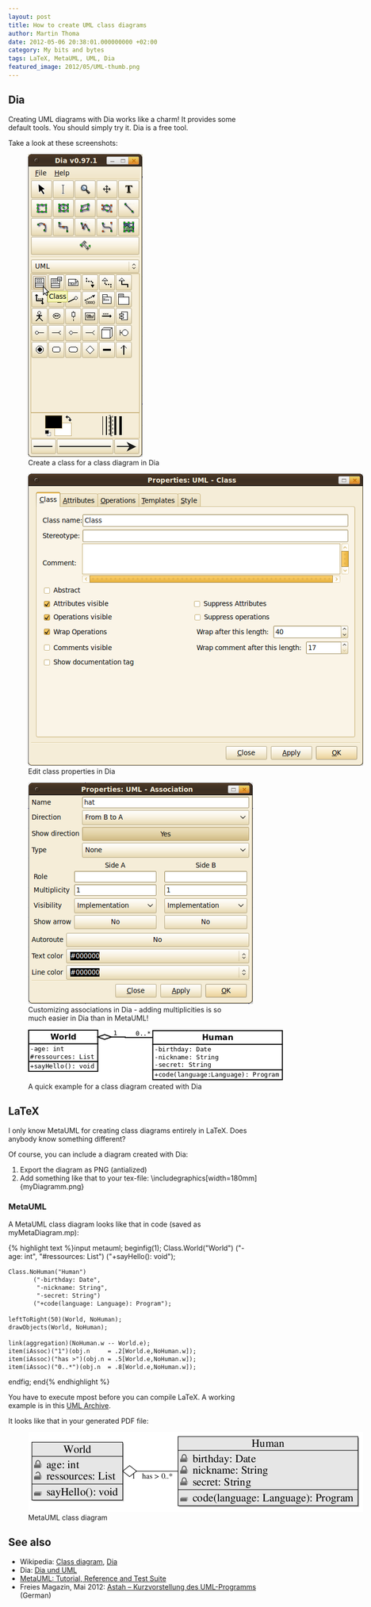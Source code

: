 ```yaml
---
layout: post
title: How to create UML class diagrams
author: Martin Thoma
date: 2012-05-06 20:38:01.000000000 +02:00
category: My bits and bytes
tags: LaTeX, MetaUML, UML, Dia
featured_image: 2012/05/UML-thumb.png
---
```

<h2>Dia</h2>
Creating UML diagrams with Dia works like a charm! It provides some default tools. You should simply try it. Dia is a free tool.

Take a look at these screenshots:
<figure class="aligncenter">
            <a href="../images/2012/05/dia-create-class.png"><img src="../images/2012/05/dia-create-class.png" alt="Create a class for a class diagram in Dia" style="max-width:231px;max-height:611px" class="size-full wp-image-24211"/></a>
            <figcaption class="text-center">Create a class for a class diagram in Dia</figcaption>
        </figure>

<figure class="aligncenter">
            <a href="../images/2012/05/dia-class-properties.png"><img src="../images/2012/05/dia-class-properties.png" alt="Edit class properties in Dia" style="max-width:676px;max-height:589px" class="size-full wp-image-24221"/></a>
            <figcaption class="text-center">Edit class properties in Dia</figcaption>
        </figure>

<figure class="aligncenter">
            <a href="../images/2012/05/dia-association.png"><img src="../images/2012/05/dia-association.png" alt="Customizing associations in Dia" style="max-width:454px;max-height:447px" class="size-full wp-image-24231"/></a>
            <figcaption class="text-center">Customizing associations in Dia - adding multiplicities is so much easier in Dia than in MetaUML!</figcaption>
        </figure>

<figure class="aligncenter">
            <a href="../images/2012/05/Dia-ClassDiagram.png"><img src="../images/2012/05/Dia-ClassDiagram.png" alt="A quick example for a class diagram created with Dia" style="max-width:519px;max-height:104px" class="size-full wp-image-24251"/></a>
            <figcaption class="text-center">A quick example for a class diagram created with Dia</figcaption>
        </figure>

<h2>LaTeX</h2>
I only know MetaUML for creating class diagrams entirely in LaTeX. Does anybody know something different? 

Of course, you can include a diagram created with Dia:
<ol>
  <li>Export the diagram as PNG (antialized)</li>
  <li>Add something like that to your tex-file: \includegraphics[width=180mm]{myDiagramm.png}</li>
</ol>


<h3>MetaUML</h3>
A MetaUML class diagram looks like that in code (saved as myMetaDiagram.mp):

{% highlight text %}input metauml;
beginfig(1);
	Class.World("World")
		   ("-age: int",
			"#ressources: List") 
		   ("+sayHello(): void");

	Class.NoHuman("Human")
		   ("-birthday: Date",
			"-nickname: String",
			"-secret: String") 
		   ("+code(language: Language): Program");

	leftToRight(50)(World, NoHuman);
	drawObjects(World, NoHuman);

	link(aggregation)(NoHuman.w -- World.e);
	item(iAssoc)("1")(obj.n     = .2[World.e,NoHuman.w]);
	item(iAssoc)("has >")(obj.n = .5[World.e,NoHuman.w]);
	item(iAssoc)("0..*")(obj.n  = .8[World.e,NoHuman.w]);

endfig;
end{% endhighlight %}

You have to execute mpost before you can compile LaTeX. A working example is in this <a href='../images/2012/05/UML.zip'>UML Archive</a>.

It looks like that in your generated PDF file:
<figure class="aligncenter">
            <a href="../images/2012/05/MetaUML-class-diagram.png"><img src="../images/2012/05/MetaUML-class-diagram.png" alt="MetaUML class diagram" style="max-width:676px;max-height:161px" class="size-full wp-image-24271"/></a>
            <figcaption class="text-center">MetaUML class diagram</figcaption>
        </figure>

<h2>See also</h2>
<ul>
  <li>Wikipedia: <a href="http://en.wikipedia.org/wiki/Class_diagram">Class diagram</a>, <a href="http://en.wikipedia.org/wiki/Dia_(software)">Dia</a></li>
  <li>Dia:  <a href="http://www.wspiegel.de/infogk12/oops/dia_einf.html#py16_2">Dia und UML</a></li>
  <li><a href="http://ftp.fernuni-hagen.de/ftp-dir/pub/mirrors/www.ctan.org/graphics/metapost/contrib/macros/metauml/doc/metauml_manual_0.2.5.pdf">MetaUML: Tutorial, Reference and Test Suite</a></li>
  <li>Freies Magazin, Mai 2012: <a href="http://www.freiesmagazin.de/freiesMagazin-2012-05">Astah &ndash; Kurzvorstellung des UML-Programms</a> (German)</li>
</ul>
